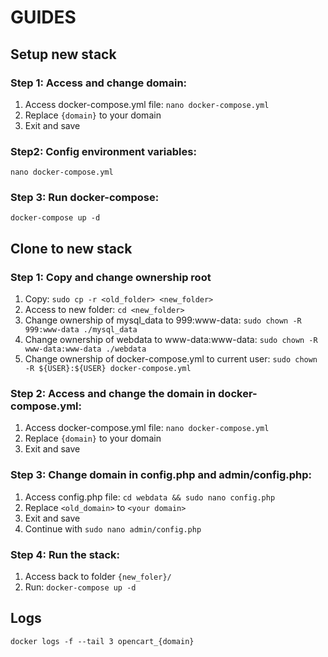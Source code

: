 # GUIDES

## **Setup new stack**
### Step 1: Access and change domain:
1. Access docker-compose.yml file: `nano docker-compose.yml`
2. Replace `{domain}` to your domain
3. Exit and save
### Step2: Config environment variables:
`nano docker-compose.yml`
### Step 3: Run docker-compose:
`docker-compose up -d`

## **Clone to new stack**
### Step 1: Copy and change ownership root
1. Copy: `sudo cp -r <old_folder> <new_folder>`
2. Access to new folder: `cd <new_folder>`
3. Change ownership of mysql_data to 999:www-data: `sudo chown -R 999:www-data ./mysql_data`
4. Change ownership of webdata to www-data:www-data: `sudo chown -R www-data:www-data ./webdata`
5. Change ownership of docker-compose.yml to current user: `sudo chown -R ${USER}:${USER} docker-compose.yml`
### Step 2: Access and change the domain in docker-compose.yml:
1. Access docker-compose.yml file: `nano docker-compose.yml`
2. Replace `{domain}` to your domain
3. Exit and save
### Step 3: Change domain in config.php and admin/config.php:
1. Access config.php file: `cd webdata && sudo nano config.php`
2. Replace `<old_domain>` to `<your domain>`
3. Exit and save
4. Continue with `sudo nano admin/config.php`
### Step 4: Run the stack:
1. Access back to folder `{new_foler}/`
2. Run: `docker-compose up -d`

## **Logs**
`docker logs -f --tail 3 opencart_{domain}`
